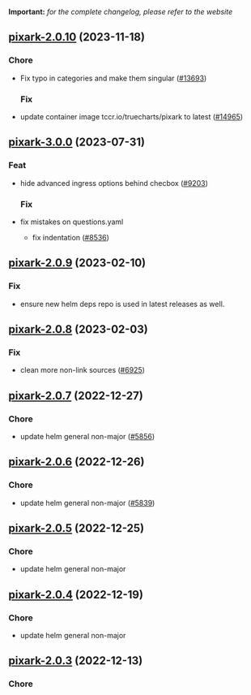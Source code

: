 **Important:**
*for the complete changelog, please refer to the website*











## [pixark-2.0.10](https://github.com/truecharts/charts/compare/pixark-3.0.0...pixark-2.0.10) (2023-11-18)

### Chore

- Fix typo in categories and make them singular ([#13693](https://github.com/truecharts/charts/issues/13693))
  
  ### Fix

- update container image tccr.io/truecharts/pixark to latest ([#14965](https://github.com/truecharts/charts/issues/14965))
  
  



## [pixark-3.0.0](https://github.com/truecharts/charts/compare/pixark-2.0.9...pixark-3.0.0) (2023-07-31)

### Feat

- hide advanced ingress options behind checbox ([#9203](https://github.com/truecharts/charts/issues/9203))
  
  ### Fix

- fix mistakes on questions.yaml
  - fix indentation ([#8536](https://github.com/truecharts/charts/issues/8536))
  
  


## [pixark-2.0.9](https://github.com/truecharts/charts/compare/pixark-2.0.8...pixark-2.0.9) (2023-02-10)

### Fix

- ensure new helm deps repo is used in latest releases as well.
  
  


## [pixark-2.0.8](https://github.com/truecharts/charts/compare/pixark-2.0.7...pixark-2.0.8) (2023-02-03)

### Fix

-  clean more non-link sources ([#6925](https://github.com/truecharts/charts/issues/6925))
  
  


## [pixark-2.0.7](https://github.com/truecharts/charts/compare/pixark-2.0.6...pixark-2.0.7) (2022-12-27)

### Chore

- update helm general non-major ([#5856](https://github.com/truecharts/charts/issues/5856))
  
  


## [pixark-2.0.6](https://github.com/truecharts/charts/compare/pixark-2.0.5...pixark-2.0.6) (2022-12-26)

### Chore

- update helm general non-major ([#5839](https://github.com/truecharts/charts/issues/5839))
  
  


## [pixark-2.0.5](https://github.com/truecharts/charts/compare/pixark-2.0.4...pixark-2.0.5) (2022-12-25)

### Chore

- update helm general non-major
  
  


## [pixark-2.0.4](https://github.com/truecharts/charts/compare/pixark-2.0.3...pixark-2.0.4) (2022-12-19)

### Chore

- update helm general non-major
  
  


## [pixark-2.0.3](https://github.com/truecharts/charts/compare/pixark-2.0.2...pixark-2.0.3) (2022-12-13)

### Chore

